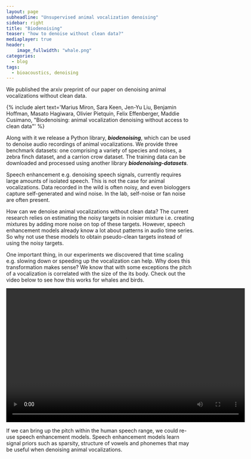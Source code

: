 ```yaml
---
layout: page
subheadline: "Unsupervised animal vocalization denoising"
sidebar: right
title: "Biodenoising"
teaser: "how to denoise without clean data?"
mediaplayer: true
header:
    image_fullwidth: "whale.png"
categories:
  - blog
tags:
  - bioacoustics, denoising
---
```


We published the arxiv preprint of our paper on denoising animal vocalizations without clean data. 

{% include alert text='Marius Miron, Sara Keen, Jen-Yu Liu, Benjamin Hoffman, Masato Hagiwara, Olivier Pietquin, Felix Effenberger, Maddie Cusimano, "Biodenoising: animal vocalization denoising without access to clean data"' %}

Along with it we release a Python library, ***biodenoising***, which can be used to denoise audio recordings of animal vocalizations. We provide three benchmark datasets: one comprising a variety of species and noises, a zebra finch dataset, and a carrion crow dataset. The training data can be downloaded and processed using another library ***biodenoising-datasets***.

Speech enhancement e.g. denoising speech signals, currently requires large amounts of isolated speech. This is not the case for animal vocalizations. Data recorded in the wild is often noisy, and even biologgers capture self-generated and wind noise. In the lab, self-noise or fan noise are often present. 

How can we denoise animal vocalizations without clean data? The current research relies on estimating the noisy targets in noisier mixture i.e. creating mixtures by adding more noise on top of these targets. However, speech enhancement models already know a lot about patterns in audio time series. So why not use these models to obtain pseudo-clean targets instead of using the noisy targets.

One important thing, in our experiments we discovered that time scaling e.g. slowing down or speeding up the vocalization can help. Why does this transformation makes sense? We know that with some exceptions the pitch of a vocalization is correlated with the size of the its body. Check out the video below to see how this works for whales and birds.

<video width="640" height="360" id="player1" preload="none">
  <source type="video/youtube" src="http://www.youtube.com/watch?v=M5OCCuCIMbA" />
</video>

If we can bring up the pitch within the human speech range, we could re-use speech enhancement models. Speech enhancement models learn signal priors such as sparsity, structure of vowels and phonemes that may be useful when denoising animal vocalizations.




 [1]: #
 [2]: #

